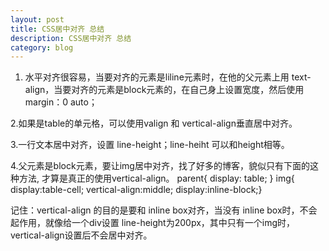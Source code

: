 ```yaml
---
layout: post
title: CSS居中对齐 总结
description: CSS居中对齐 总结
category: blog
---
```



1. 水平对齐很容易，当要对齐的元素是liline元素时，在他的父元素上用 text-align，当要对齐的元素是block元素的，在自己身上设置宽度，然后使用 margin：0  auto；

2.如果是table的单元格，可以使用valign 和 vertical-align垂直居中对齐。

3.一行文本居中对齐，设置 line-height；line-heiht 可以和height相等。

4.父元素是block元素，要让img居中对齐，找了好多的博客，貌似只有下面的这种方法, 才算是真正的使用vertical-align。
parent{ display: table; }
img{ display:table-cell; vertical-align:middle; display:inline-block;}

记住：vertical-align 的目的是要和 inline box对齐，当没有 inline box时，不会起作用，就像给一个div设置 line-height为200px，其中只有一个img时，vertical-align设置后不会居中对齐。